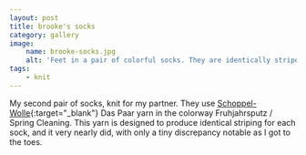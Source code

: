 ```yaml
---
layout: post
title: brooke's socks
category: gallery
image:
    name: brooke-socks.jpg
    alt: 'Feet in a pair of colorful socks. They are identically striped and quickly vary between yellow, green, blue, white, and gray.'
tags:
    - knit
---
```


My second pair of socks, knit for my partner. They use [Schoppel-Wolle](https://www.schoppel-wolle.de/){:target="_blank"} Das Paar yarn in the colorway Fruhjahrsputz / Spring Cleaning. This yarn is designed to produce identical striping for each sock, and it very nearly did, with only a tiny discrepancy notable as I got to the toes.
